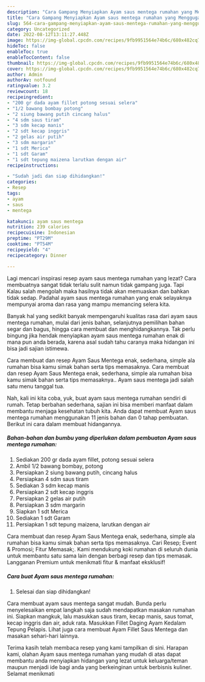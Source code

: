 ```yaml
---
description: "Cara Gampang Menyiapkan Ayam saus mentega rumahan yang Menggugah Selera, Buat Buka Puasa}"
title: "Cara Gampang Menyiapkan Ayam saus mentega rumahan yang Menggugah Selera, Buat Buka Puasa}"
slug: 564-cara-gampang-menyiapkan-ayam-saus-mentega-rumahan-yang-menggugah-selera-buat-buka-puasa
category: Uncategorized
date: 2022-08-12T13:11:27.448Z
image: https://img-global.cpcdn.com/recipes/9fb9951564e74b6c/680x482cq70/ayam-saus-mentega-rumahan-foto-resep-utama.jpg
hideToc: false
enableToc: true
enableTocContent: false
thumbnail: https://img-global.cpcdn.com/recipes/9fb9951564e74b6c/680x482cq70/ayam-saus-mentega-rumahan-foto-resep-utama.jpg
cover: https://img-global.cpcdn.com/recipes/9fb9951564e74b6c/680x482cq70/ayam-saus-mentega-rumahan-foto-resep-utama.jpg
author: Admin
authorAv: notfound
ratingvalue: 3.2
reviewcount: 18
recipeingredient:
- "200 gr dada ayam fillet potong sesuai selera"
- "1/2 bawang bombay potong"
- "2 siung bawang putih cincang halus"
- "4 sdm saus tiram"
- "3 sdm kecap manis"
- "2 sdt kecap inggris"
- "2 gelas air putih"
- "3 sdm margarin"
- "1 sdt Merica"
- "1 sdt Garam"
- "1 sdt tepung maizena larutkan dengan air"
recipeinstructions:

- "Sudah jadi dan siap dihidangkan!"
categories:
- Resep
tags:
- ayam
- saus
- mentega

katakunci: ayam saus mentega 
nutrition: 239 calories
recipecuisine: Indonesian
preptime: "PT29M"
cooktime: "PT54M"
recipeyield: "4"
recipecategory: Dinner

---
```



Lagi mencari inspirasi resep ayam saus mentega rumahan yang lezat? Cara membuatnya sangat tidak terlalu sulit namun tidak gampang juga. Tapi Kalau salah mengolah maka hasilnya tidak akan memuaskan dan bahkan tidak sedap. Padahal ayam saus mentega rumahan yang enak selayaknya mempunyai aroma dan rasa yang mampu memancing selera kita.


Banyak hal yang sedikit banyak mempengaruhi kualitas rasa dari ayam saus mentega rumahan, mulai dari jenis bahan, selanjutnya pemilihan bahan segar dan bagus, hingga cara membuat dan menghidangkannya. Tak perlu bingung jika hendak menyiapkan ayam saus mentega rumahan enak di mana pun anda berada, karena asal sudah tahu caranya maka hidangan ini bisa jadi sajian istimewa.

Cara membuat dan resep Ayam Saus Mentega enak, sederhana, simple ala rumahan bisa kamu simak bahan serta tips memasaknya. Cara membuat dan resep Ayam Saus Mentega enak, sederhana, simple ala rumahan bisa kamu simak bahan serta tips memasaknya.. Ayam saus mentega jadi salah satu menu tanggal tua.


Nah, kali ini kita coba, yuk, buat ayam saus mentega rumahan sendiri di rumah. Tetap berbahan sederhana, sajian ini bisa memberi manfaat dalam membantu menjaga kesehatan tubuh kita. Anda dapat membuat Ayam saus mentega rumahan menggunakan 11 jenis bahan dan 0 tahap pembuatan. Berikut ini cara dalam membuat hidangannya.

<!--inarticleads1-->

##### Bahan-bahan dan bumbu yang diperlukan dalam pembuatan Ayam saus mentega rumahan:

1. Sediakan 200 gr dada ayam fillet, potong sesuai selera
1. Ambil 1/2 bawang bombay, potong
1. Persiapkan 2 siung bawang putih, cincang halus
1. Persiapkan 4 sdm saus tiram
1. Sediakan 3 sdm kecap manis
1. Persiapkan 2 sdt kecap inggris
1. Persiapkan 2 gelas air putih
1. Persiapkan 3 sdm margarin
1. Siapkan 1 sdt Merica
1. Sediakan 1 sdt Garam
1. Persiapkan 1 sdt tepung maizena, larutkan dengan air


Cara membuat dan resep Ayam Saus Mentega enak, sederhana, simple ala rumahan bisa kamu simak bahan serta tips memasaknya. Cari Resep; Event &amp; Promosi; Fitur Memasak;. Kami mendukung koki rumahan di seluruh dunia untuk membantu satu sama lain dengan berbagi resep dan tips memasak. Langganan Premium untuk menikmati fitur &amp; manfaat eksklusif! 

<!--inarticleads2-->

##### Cara buat Ayam saus mentega rumahan:


1. Selesai dan siap dihidangkan!

Cara membuat ayam saus mentega sangat mudah. Bunda perlu menyelesaikan empat langkah saja sudah mendapatkan masakan rumahan ini. Siapkan mangkuk, lalu masukkan saus tiram, kecap manis, saus tomat, kecap inggris dan air, aduk rata. Masukkan Fillet Daging Ayam Kedalam Tepung Pelapis. Lihat juga cara membuat Ayam Fillet Saus Mentega dan masakan sehari-hari lainnya. 

Terima kasih telah membaca resep yang kami tampilkan di sini. Harapan kami, olahan Ayam saus mentega rumahan yang mudah di atas dapat membantu anda menyiapkan hidangan yang lezat untuk keluarga/teman maupun menjadi ide bagi anda yang berkeinginan untuk berbisnis kuliner. Selamat menikmati
